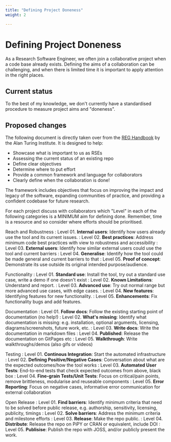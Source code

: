 ```yaml
---
title: "Defining Project Doneness"
weight: 2

---
```


# Defining Project Doneness

As a Research Software Engineer,
we often join a collaborative project when a code base already exists.
Defining the aims of a collaboration can be challenging,
and when there is limited time
it is important to apply attention in the right places.

## Current status

To the best of my knowledge,
we don't currently have a standardised procedure to measure project aims and "doneness".

## Proposed changes

The following document is directly taken over from
the [REG Handbook][reg-handbook] by the Alan Turing Institute.
It is designed to help:

- Showcase what is important to us as RSEs
- Assessing the current status of an existing repo
- Define clear objectives
- Determine where to put effort
- Provide a common framework and language for collaborators
- Clearly define when the collaboration is done!

The framework includes objectives
that focus on improving the impact and legacy of the software,
expanding communities of practice,
and providing a confident codebase for future research.

For each project
discuss with collaborators which "Level" in each of the following categories
is a MINIMUM aim for defining done.
Remember, time is a resource and so consider where efforts should be
prioritised.

Reach and Robustness
: Level 01. **Internal users**:
  Identify how users already use the tool and its current issues.
: Level 02. **Best practices**:
  Address minimum code best practices with view to robustness and accessibility
: Level 03. **External users**:
  Identify how similar external users could use the tool and current barriers
: Level 04. **Generalise**:
  Identify how the tool could be made general and current barriers to that
: Level 05. **Proof of concept**:
  Demonstrate its use outside its original intended purpose/audience.

Functionality
: Level 01. **Standard use**:
  Install the tool, try out a standard use case, write a demo if one doesn't exist
: Level 02. **Known Limitations**:
  Understand and report.
: Level 03. **Advanced use**:
  Try out normal range but more advanced use cases, with edge cases.
: Level 04. **New features**:
  Identifying features for new functionality.
: Level 05. **Enhancements**:
  Fix functionality bugs and add features.

Documentation
: Level 01. **Follow docs**:
  Follow the existing starting point of documentation (no help!)
: Level 02. **What's missing**:
  Identify what documentation is missing:
  e.g. installation, optional arguments, licensing,
  diagrams/screenshots, future work, etc.
: Level 03. **Write docs**:
  Write the documentation in markdown files
: Level 04. **Published**:
  Release the documentation on GitPages etc
: Level 05. **Walkthrough**:
  Write walkthroughs/demos (also gifs or videos)

Testing
: Level 01. **Continous Integration**:
  Start the automated infrastructure
: Level 02. **Defining Positive/Negative Cases**:
  Conversation about what are the expected outcomes/how the tool works
: Level 03. **Automated User Tests**:
  End-to-end tests that check expected outcomes from above, black box
: Level 04. **Fine-grain Tests/Unit Tests**:
  Focus on critical/pain points, remove brittleness, modularise and reuseable components
: Level 05. **Error Reporting**:
  Focus on negative cases, informative error communication for external collaboration

Open Release
: Level 01. **Find barriers**:
  Identify minimum criteria that need to be solved before public release,
  e.g. authorship, sensitivity, licensing, publicity, timings
: Level 02. **Solve barriers**:
  Address the minimum criteria and milestone efforts
: Level 03. **Release**:
  Make the repo public.
: Level 04. **Distribute**:
  Release the repo on PiPY or CRAN or equivalent, include DOI
: Level 05. **Publisise**:
  Publish the repo with JOSS, and/or publicly present the work.

[reg-handbook]: https://alan-turing-institute.github.io/REG-handbook/docs/how_we_work/defining-done/
